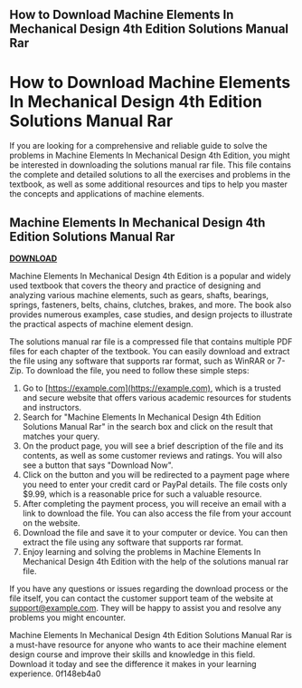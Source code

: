## How to Download Machine Elements In Mechanical Design 4th Edition Solutions Manual Rar

  
# How to Download Machine Elements In Mechanical Design 4th Edition Solutions Manual Rar
 
If you are looking for a comprehensive and reliable guide to solve the problems in Machine Elements In Mechanical Design 4th Edition, you might be interested in downloading the solutions manual rar file. This file contains the complete and detailed solutions to all the exercises and problems in the textbook, as well as some additional resources and tips to help you master the concepts and applications of machine elements.
 
## Machine Elements In Mechanical Design 4th Edition Solutions Manual Rar


[**DOWNLOAD**](https://www.google.com/url?q=https%3A%2F%2Fssurll.com%2F2tKWwi&sa=D&sntz=1&usg=AOvVaw3_Ta_1Li4WmamHUHxxQbfk)

 
Machine Elements In Mechanical Design 4th Edition is a popular and widely used textbook that covers the theory and practice of designing and analyzing various machine elements, such as gears, shafts, bearings, springs, fasteners, belts, chains, clutches, brakes, and more. The book also provides numerous examples, case studies, and design projects to illustrate the practical aspects of machine element design.
 
The solutions manual rar file is a compressed file that contains multiple PDF files for each chapter of the textbook. You can easily download and extract the file using any software that supports rar format, such as WinRAR or 7-Zip. To download the file, you need to follow these simple steps:
 
1. Go to [https://example.com](https://example.com), which is a trusted and secure website that offers various academic resources for students and instructors.
2. Search for "Machine Elements In Mechanical Design 4th Edition Solutions Manual Rar" in the search box and click on the result that matches your query.
3. On the product page, you will see a brief description of the file and its contents, as well as some customer reviews and ratings. You will also see a button that says "Download Now".
4. Click on the button and you will be redirected to a payment page where you need to enter your credit card or PayPal details. The file costs only $9.99, which is a reasonable price for such a valuable resource.
5. After completing the payment process, you will receive an email with a link to download the file. You can also access the file from your account on the website.
6. Download the file and save it to your computer or device. You can then extract the file using any software that supports rar format.
7. Enjoy learning and solving the problems in Machine Elements In Mechanical Design 4th Edition with the help of the solutions manual rar file.

If you have any questions or issues regarding the download process or the file itself, you can contact the customer support team of the website at support@example.com. They will be happy to assist you and resolve any problems you might encounter.
 
Machine Elements In Mechanical Design 4th Edition Solutions Manual Rar is a must-have resource for anyone who wants to ace their machine element design course and improve their skills and knowledge in this field. Download it today and see the difference it makes in your learning experience.
 0f148eb4a0
